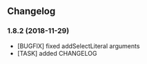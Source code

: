 ## Changelog

### 1.8.2 (2018-11-29)
* [BUGFIX] fixed addSelectLiteral arguments
* [TASK] added CHANGELOG
